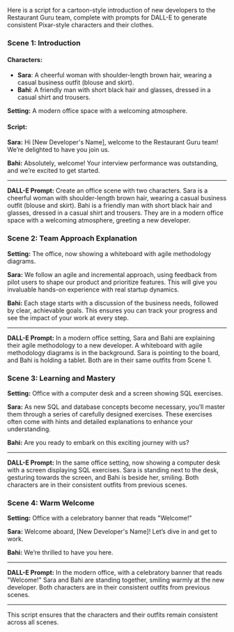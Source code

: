 Here is a script for a cartoon-style introduction of new developers to the Restaurant Guru team, complete with prompts for DALL-E to generate consistent Pixar-style characters and their clothes. 

### Scene 1: Introduction

#### Characters:
- **Sara**: A cheerful woman with shoulder-length brown hair, wearing a casual business outfit (blouse and skirt).
- **Bahi**: A friendly man with short black hair and glasses, dressed in a casual shirt and trousers.

**Setting:** A modern office space with a welcoming atmosphere.

#### Script:

**Sara:** Hi [New Developer's Name], welcome to the Restaurant Guru team! We’re delighted to have you join us.

**Bahi:** Absolutely, welcome! Your interview performance was outstanding, and we’re excited to get started.

---

**DALL-E Prompt:** Create an office scene with two characters. Sara is a cheerful woman with shoulder-length brown hair, wearing a casual business outfit (blouse and skirt). Bahi is a friendly man with short black hair and glasses, dressed in a casual shirt and trousers. They are in a modern office space with a welcoming atmosphere, greeting a new developer.

### Scene 2: Team Approach Explanation

**Setting:** The office, now showing a whiteboard with agile methodology diagrams.

**Sara:** We follow an agile and incremental approach, using feedback from pilot users to shape our product and prioritize features. This will give you invaluable hands-on experience with real startup dynamics.

**Bahi:** Each stage starts with a discussion of the business needs, followed by clear, achievable goals. This ensures you can track your progress and see the impact of your work at every step.

---

**DALL-E Prompt:** In a modern office setting, Sara and Bahi are explaining their agile methodology to a new developer. A whiteboard with agile methodology diagrams is in the background. Sara is pointing to the board, and Bahi is holding a tablet. Both are in their same outfits from Scene 1.

### Scene 3: Learning and Mastery

**Setting:** Office with a computer desk and a screen showing SQL exercises.

**Sara:** As new SQL and database concepts become necessary, you’ll master them through a series of carefully designed exercises. These exercises often come with hints and detailed explanations to enhance your understanding.

**Bahi:** Are you ready to embark on this exciting journey with us?

---

**DALL-E Prompt:** In the same office setting, now showing a computer desk with a screen displaying SQL exercises. Sara is standing next to the desk, gesturing towards the screen, and Bahi is beside her, smiling. Both characters are in their consistent outfits from previous scenes.

### Scene 4: Warm Welcome

**Setting:** Office with a celebratory banner that reads "Welcome!"

**Sara:** Welcome aboard, [New Developer's Name]! Let’s dive in and get to work.

**Bahi:** We’re thrilled to have you here.

---

**DALL-E Prompt:** In the modern office, with a celebratory banner that reads "Welcome!" Sara and Bahi are standing together, smiling warmly at the new developer. Both characters are in their consistent outfits from previous scenes.

---

This script ensures that the characters and their outfits remain consistent across all scenes.